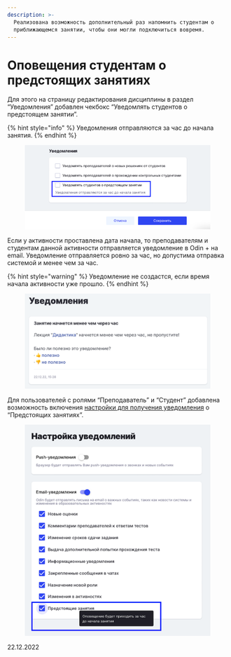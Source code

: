```yaml
---
description: >-
  Реализована возможность дополнительный раз напомнить студентам о
  приближающемся занятии, чтобы они могли подключиться вовремя.
---
```


# Оповещения студентам о предстоящих занятиях

Для этого на страницу редактирования дисциплины в раздел “Уведомления” добавлен чекбокс “Уведомлять студентов о предстоящем занятии”.&#x20;

{% hint style="info" %}
Уведомления отправляются за час до начала занятия.
{% endhint %}

<figure><img src="../../.gitbook/assets/image (263).png" alt=""><figcaption></figcaption></figure>

Если у активности проставлена дата начала, то преподавателям и студентам данной активности отправляется уведомление в Odin + на email. Уведомление отправляется ровно за час, но допустима отправка системой и менее чем за час.

{% hint style="warning" %}
Уведомление не создастся, если время начала активности уже прошло.
{% endhint %}

<figure><img src="../../.gitbook/assets/image (303).png" alt=""><figcaption></figcaption></figure>

Для пользователей с ролями “Преподаватель” и “Студент” добавлена возможность включения [настройки для получения уведомления](broken-reference) о “Предстоящих занятиях”.

<figure><img src="../../.gitbook/assets/image (172).png" alt=""><figcaption></figcaption></figure>

22.12.2022
